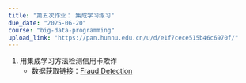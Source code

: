 ```yaml
---
title: "第五次作业： 集成学习练习"
due_date: "2025-06-20"
course: "big-data-programming"
upload_link: "https://pan.hunnu.edu.cn/u/d/e1f7cece515b46c6970f/"
---
```


1. 用集成学习方法检测信用卡欺诈
   * 数据获取链接：[Fraud Detection](https://www.kaggle.com/competitions/ieee-fraud-detection)